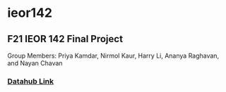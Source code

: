 # ieor142
## F21 IEOR 142 Final Project
Group Members: Priya Kamdar, Nirmol Kaur, Harry Li, Ananya Raghavan, and Nayan Chavan 

### [Datahub Link](https://datahub.berkeley.edu/hub/user-redirect/interact?account=nayanchavan&repo=ieor142&branch=main&subpath=ieor-142-final-project.ipynb)
